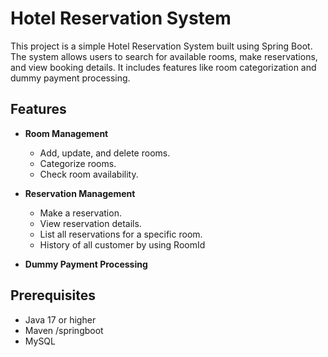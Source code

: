 # Hotel Reservation System

This project is a simple Hotel Reservation System built using Spring Boot.
The system allows users to search for available rooms, make reservations, and view booking details.
 It includes features like room categorization and dummy payment processing.

## Features

- **Room Management**
  - Add, update, and delete rooms.
  - Categorize rooms.
  - Check room availability.

- **Reservation Management**
  - Make a reservation.
  - View reservation details.
  - List all reservations for a specific room.
  - History of all customer by using RoomId
 
- **Dummy Payment Processing**

## Prerequisites

- Java 17 or higher
- Maven /springboot
- MySQL
